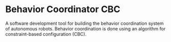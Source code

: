 # Behavior Coordinator CBC

A software development tool for building the behavior coordination system of autonomous robots. Behavior coordination is done using an algorithm for constraint-based configuration (CBC).
